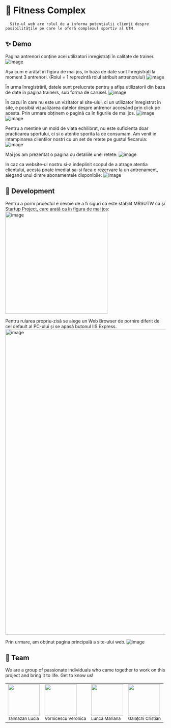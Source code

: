 # 💪 Fitness Complex
      Site-ul web are rolul de a informa potențialii clienți despre posibilitățile pe care le oferă complexul sportiv al UTM.
      
## ✨ Demo
  Pagina antrenori conține acei utilizatori inregistrați în calitate de trainer.
  ![image](https://github.com/TalmazanLucia/Proiect_mrsutw/assets/124093437/ff583800-0603-4568-ae5f-54c4765c99d3)

  Așa cum e arătat în figura de mai jos, în baza de date sunt înregistrați la moment 3 antrenori. (Rolul = 1 reprezintă rolul atribuit antrenorului)
  ![image](https://github.com/TalmazanLucia/Proiect_mrsutw/assets/124093437/871df14c-d8de-41d8-8c76-260e623418c7)

  În urma înregistrării, datele sunt prelucrate pentru a afișa utilizatorii din baza de date în pagina trainers, sub forma de carusel.
   ![image](https://github.com/TalmazanLucia/Proiect_mrsutw/assets/124093437/af7eb6b0-e2b5-4768-abfd-1d7acaf83994)

  În cazul în care nu este un vizitator al site-ului, ci un utilizator înregistrat în site, e posibiă vizualizarea datelor despre antrenor accesând prin click pe acesta. Prin urmare obținem o pagină ca în figurile de mai jos.
  ![image](https://github.com/TalmazanLucia/Proiect_mrsutw/assets/124093437/aab4cf96-8709-4f8f-87e7-d652a031fbb4)
  ![image](https://github.com/TalmazanLucia/Proiect_mrsutw/assets/124093437/0a054085-2291-41dc-8d18-c78b3c7ce4fa)

Pentru a mentine un mold de viata echilibrat, nu este suficienta doar practicarea sportului, ci si o atentie sporita la ce consumam. Am venit in intampinarea clientilor nostri cu un set de retete pe gustul fiecaruia:
![image](https://github.com/TalmazanLucia/Proiect_mrsutw/assets/124093655/348c8134-7ef3-4a76-a60c-816e3716cb85)

Mai jos am prezentat o pagina cu detaliile unei retete:
![image](https://github.com/TalmazanLucia/Proiect_mrsutw/assets/124093655/6bf9329d-8192-4c7b-9833-11f17cf52889)

In caz ca website-ul nostru si-a indeplinit scopul de a atrage atentia clientului, acesta poate imediat sa-si faca o rezervare la un antrenament, alegand unul dintre abonamentele disponibile:
![image](https://github.com/TalmazanLucia/Proiect_mrsutw/assets/124093655/87398a2e-3a82-41d0-bdde-bec52b32b940)


## 🚀 Development
Pentru a porni proiectul e nevoie de a fi siguri că este stabilit MRSUTW ca și Startup Project, care arată ca în figura de mai jos:
<img width="321" alt="image" src="https://github.com/TalmazanLucia/Proiect_mrsutw/assets/124093437/d4b85972-5a19-4ece-b821-f0543ccfff40">

Pentru rularea propriu-zisă se alege un Web Browser de pornire diferit de cel default al PC-ului și se apasă butonul IIS Express.
<img width="960" alt="image" src="https://github.com/TalmazanLucia/Proiect_mrsutw/assets/124093437/f105d00d-9324-4306-bd24-bec8d42414bc">

Prin urmare, am obținut pagina principală a site-ului web.
![image](https://github.com/TalmazanLucia/Proiect_mrsutw/assets/124093437/d02a4212-9e29-4f45-b2ea-39180c76ddce)

## 🤝 Team
We are a group of passionate individuals who came together to work on this project and bring it to life. Get to know us!

<table>
  <tr>
    <td><img src="https://github.com/TalmazanLucia.png" width="100px;"/><br /><sub><ahref="https://github.com/TalmazanLucia">Talmazan Lucia</a></sub></td>
    <td><img src="https://github.com/VeronicaaV.png" width="100px;"/><br /><sub><ahref="https://github.com/VeronicaaV">Vornicescu Veronica</a></sub></td>
    <td><img src="https://github.com/MarianaLn.png" width="100px;"/><br /><sub><ahref="https://github.com/MarianaLn">Lunca Mariana</a></sub></td>
    <td><img src="https://github.com/Kr15tIan.png" width="100px;"/><br /><sub><ahref="https://github.com/Kr15tIan">Galațchi Cristian</a></sub></td>
  </tr>
</table>


